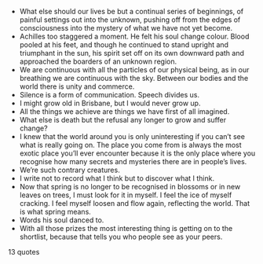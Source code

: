  - What else should our lives be but a continual series of beginnings, of painful settings out into the unknown, pushing off from the edges of consciousness into the mystery of what we have not yet become.
 - Achilles too staggered a moment. He felt his soul change colour. Blood pooled at his feet, and though he continued to stand upright and triumphant in the sun, his spirit set off on its own downward path and approached the boarders of an unknown region.
 - We are continuous with all the particles of our physical being, as in our breathing we are continuous with the sky. Between our bodies and the world there is unity and commerce.
 - Silence is a form of communication. Speech divides us.
 - I might grow old in Brisbane, but I would never grow up.
 - All the things we achieve are things we have first of all imagined.
 - What else is death but the refusal any longer to grow and suffer change?
 - I knew that the world around you is only uninteresting if you can’t see what is really going on. The place you come from is always the most exotic place you’ll ever encounter because it is the only place where you recognise how many secrets and mysteries there are in people’s lives.
 - We’re such contrary creatures.
 - I write not to record what I think but to discover what I think.
 - Now that spring is no longer to be recognised in blossoms or in new leaves on trees, I must look for it in myself. I feel the ice of myself cracking. I feel myself loosen and flow again, reflecting the world. That is what spring means.
 - Words his soul danced to.
 - With all those prizes the most interesting thing is getting on to the shortlist, because that tells you who people see as your peers.

13 quotes